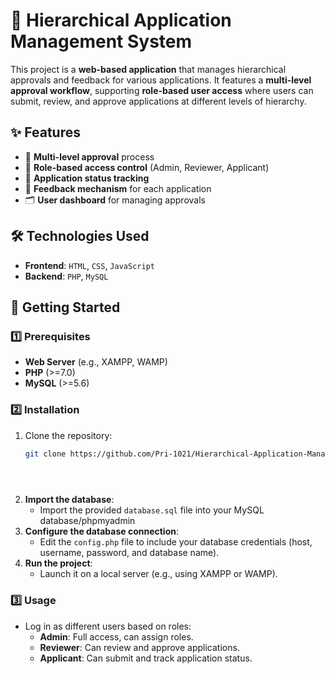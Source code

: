 # 🏢 **Hierarchical Application Management System**

This project is a **web-based application** that manages hierarchical approvals and feedback for various applications. It features a **multi-level approval workflow**, supporting **role-based user access** where users can submit, review, and approve applications at different levels of hierarchy.

## ✨ **Features**
- 🔐 **Multi-level approval** process
- 🛂 **Role-based access control** (Admin, Reviewer, Applicant)
- 📝 **Application status tracking**
- 💬 **Feedback mechanism** for each application
- 🗂️ **User dashboard** for managing approvals

## 🛠 **Technologies Used**
- **Frontend**: `HTML`, `CSS`, `JavaScript`
- **Backend**: `PHP`, `MySQL`
  
## 🚀 **Getting Started**

### 1️⃣ **Prerequisites**
- **Web Server** (e.g., XAMPP, WAMP)
- **PHP** (>=7.0)
- **MySQL** (>=5.6)

### 2️⃣ **Installation**
1. Clone the repository:
   ```bash
   git clone https://github.com/Pri-1021/Hierarchical-Application-Management.git


  
2. **Import the database**:
   - Import the provided `database.sql` file into your MySQL database/phpmyadmin
3. **Configure the database connection**:
   - Edit the `config.php` file to include your database credentials (host, username, password, and database name).
4. **Run the project**:
   - Launch it on a local server (e.g., using XAMPP or WAMP).

### 3️⃣ **Usage**
- Log in as different users based on roles:
  - **Admin**: Full access, can assign roles.
  - **Reviewer**: Can review and approve applications.
  - **Applicant**: Can submit and track application status.



